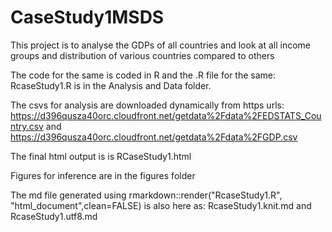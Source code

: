 # CaseStudy1MSDS

This project is to analyse the GDPs of all countries and look at all income groups and distribution of various countries compared to others

The code for the same is coded in R and the .R file for the same: RcaseStudy1.R is in the Analysis and Data folder.

The csvs for analysis are downloaded dynamically from https urls: https://d396qusza40orc.cloudfront.net/getdata%2Fdata%2FEDSTATS_Country.csv and https://d396qusza40orc.cloudfront.net/getdata%2Fdata%2FGDP.csv

The final html output is is RCaseStudy1.html

Figures for inference are in the figures folder 

The md file generated using rmarkdown::render("RcaseStudy1.R", "html_document",clean=FALSE) is also here as: RcaseStudy1.knit.md and RcaseStudy1.utf8.md
